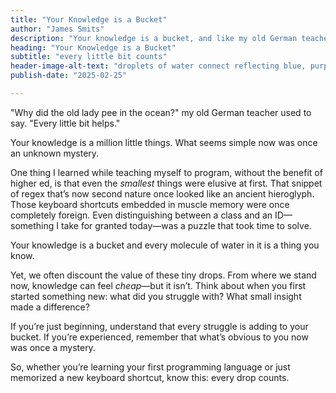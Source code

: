 ```yaml
--- 
title: "Your Knowledge is a Bucket"
author: "James Smits"
description: "Your knowledge is a bucket, and like my old German teacher used to say, 'why did the old lady pee in the ocean? Every little bit helps.'"
heading: "Your Knowledge is a Bucket"
subtitle: "every little bit counts"
header-image-alt-text: "droplets of water connect reflecting blue, purple and orange in front of a bokeh of glimmering lights, yellow, pink, orange, and blue."
publish-date: "2025-02-25"

---
```


"Why did the old lady pee in the ocean?" my old German teacher used to say. "Every little bit helps."  

Your knowledge is a million little things. What seems simple now was once an unknown mystery.

One thing I learned while teaching myself to program, without the benefit of higher ed, is that even the _smallest_ things were elusive at first. That snippet of regex that’s now second nature once looked like an ancient hieroglyph. Those keyboard shortcuts embedded in muscle memory were once completely foreign. Even distinguishing between a class and an ID—something I take for granted today—was a puzzle that took time to solve.

<aside>
Your knowledge is a bucket and every molecule of water in it is a thing you know.
</aside>


Yet, we often discount the value of these tiny drops. From where we stand now, knowledge can feel _cheap_—but it isn’t. Think about when you first started something new: what did you struggle with? What small insight made a difference?

If you’re just beginning, understand that every struggle is adding to your bucket. If you’re experienced, remember that what’s obvious to you now was once a mystery.

So, whether you’re learning your first programming language or just memorized a new keyboard shortcut, know this: every drop counts.
